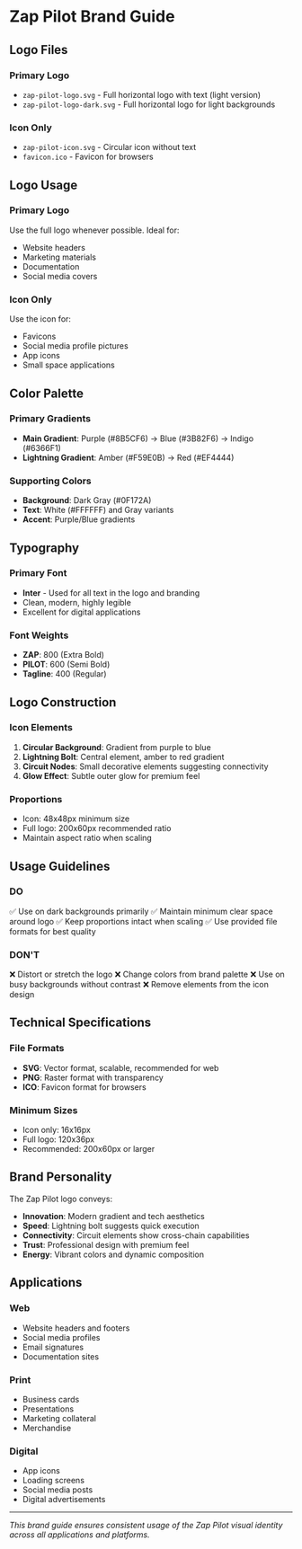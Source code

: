 # Zap Pilot Brand Guide

## Logo Files

### Primary Logo

- `zap-pilot-logo.svg` - Full horizontal logo with text (light version)
- `zap-pilot-logo-dark.svg` - Full horizontal logo for light backgrounds

### Icon Only

- `zap-pilot-icon.svg` - Circular icon without text
- `favicon.ico` - Favicon for browsers

## Logo Usage

### Primary Logo

Use the full logo whenever possible. Ideal for:

- Website headers
- Marketing materials
- Documentation
- Social media covers

### Icon Only

Use the icon for:

- Favicons
- Social media profile pictures
- App icons
- Small space applications

## Color Palette

### Primary Gradients

- **Main Gradient**: Purple (#8B5CF6) → Blue (#3B82F6) → Indigo (#6366F1)
- **Lightning Gradient**: Amber (#F59E0B) → Red (#EF4444)

### Supporting Colors

- **Background**: Dark Gray (#0F172A)
- **Text**: White (#FFFFFF) and Gray variants
- **Accent**: Purple/Blue gradients

## Typography

### Primary Font

- **Inter** - Used for all text in the logo and branding
- Clean, modern, highly legible
- Excellent for digital applications

### Font Weights

- **ZAP**: 800 (Extra Bold)
- **PILOT**: 600 (Semi Bold)
- **Tagline**: 400 (Regular)

## Logo Construction

### Icon Elements

1. **Circular Background**: Gradient from purple to blue
2. **Lightning Bolt**: Central element, amber to red gradient
3. **Circuit Nodes**: Small decorative elements suggesting connectivity
4. **Glow Effect**: Subtle outer glow for premium feel

### Proportions

- Icon: 48x48px minimum size
- Full logo: 200x60px recommended ratio
- Maintain aspect ratio when scaling

## Usage Guidelines

### DO

✅ Use on dark backgrounds primarily
✅ Maintain minimum clear space around logo
✅ Keep proportions intact when scaling
✅ Use provided file formats for best quality

### DON'T

❌ Distort or stretch the logo
❌ Change colors from brand palette
❌ Use on busy backgrounds without contrast
❌ Remove elements from the icon design

## Technical Specifications

### File Formats

- **SVG**: Vector format, scalable, recommended for web
- **PNG**: Raster format with transparency
- **ICO**: Favicon format for browsers

### Minimum Sizes

- Icon only: 16x16px
- Full logo: 120x36px
- Recommended: 200x60px or larger

## Brand Personality

The Zap Pilot logo conveys:

- **Innovation**: Modern gradient and tech aesthetics
- **Speed**: Lightning bolt suggests quick execution
- **Connectivity**: Circuit elements show cross-chain capabilities
- **Trust**: Professional design with premium feel
- **Energy**: Vibrant colors and dynamic composition

## Applications

### Web

- Website headers and footers
- Social media profiles
- Email signatures
- Documentation sites

### Print

- Business cards
- Presentations
- Marketing collateral
- Merchandise

### Digital

- App icons
- Loading screens
- Social media posts
- Digital advertisements

---

_This brand guide ensures consistent usage of the Zap Pilot visual identity across all applications and platforms._
